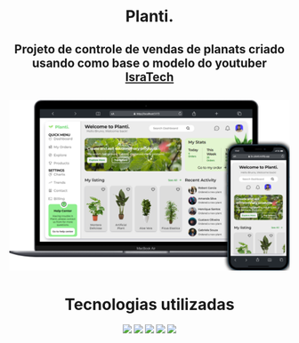 <h1 align='center'>Planti.</h1>
<h2 align='center'>Projeto de controle de vendas de planats criado usando como base o modelo do youtuber <a href='https://www.youtube.com/@IsraTech1'>IsraTech</a><h2/>
<img src='./src/assets/screenshot.png' />
<h1 align='center'>Tecnologias utilizadas</h1>
<div align="center" >
    <img height="50" src="https://img.shields.io/badge/HTML5-rgba(0, 0, 0, 0)?style=for-the-badge&logo=html5&logoColor=E34F26&">
    <img height="50" src="https://img.shields.io/badge/CSS3-rgba(0, 0, 0, 0)?style=for-the-badge&logo=css3&logoColor=1572B6">
    <img height="50" src="https://img.shields.io/badge/JavaScript-rgba(0, 0, 0, 0)?style=for-the-badge&logo=javascript&logoColor=F7DF1E">
    <img height="50" src="https://img.shields.io/badge/Typescript-rgba(0, 0, 0, 0)?style=for-the-badge&logo=typescript&logoColor=2f79c4">
    <img height="50" src="https://img.shields.io/badge/React-rgba(0, 0, 0, 0)?style=for-the-badge&logo=react&logoColor=61DAFB">
</div>